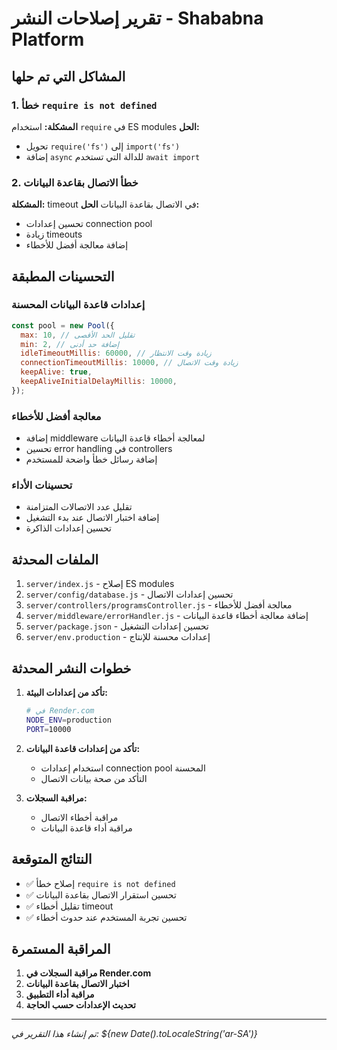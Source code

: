 # تقرير إصلاحات النشر - Shababna Platform

## المشاكل التي تم حلها

### 1. خطأ `require is not defined`

**المشكلة:** استخدام `require` في ES modules
**الحل:**

- تحويل `require('fs')` إلى `import('fs')`
- إضافة `async` للدالة التي تستخدم `await import`

### 2. خطأ الاتصال بقاعدة البيانات

**المشكلة:** timeout في الاتصال بقاعدة البيانات
**الحل:**

- تحسين إعدادات connection pool
- زيادة timeouts
- إضافة معالجة أفضل للأخطاء

## التحسينات المطبقة

### إعدادات قاعدة البيانات المحسنة

```javascript
const pool = new Pool({
  max: 10, // تقليل الحد الأقصى
  min: 2, // إضافة حد أدنى
  idleTimeoutMillis: 60000, // زيادة وقت الانتظار
  connectionTimeoutMillis: 10000, // زيادة وقت الاتصال
  keepAlive: true,
  keepAliveInitialDelayMillis: 10000,
});
```

### معالجة أفضل للأخطاء

- إضافة middleware لمعالجة أخطاء قاعدة البيانات
- تحسين error handling في controllers
- إضافة رسائل خطأ واضحة للمستخدم

### تحسينات الأداء

- تقليل عدد الاتصالات المتزامنة
- إضافة اختبار الاتصال عند بدء التشغيل
- تحسين إعدادات الذاكرة

## الملفات المحدثة

1. `server/index.js` - إصلاح ES modules
2. `server/config/database.js` - تحسين إعدادات الاتصال
3. `server/controllers/programsController.js` - معالجة أفضل للأخطاء
4. `server/middleware/errorHandler.js` - إضافة معالجة أخطاء قاعدة البيانات
5. `server/package.json` - تحسين إعدادات التشغيل
6. `server/env.production` - إعدادات محسنة للإنتاج

## خطوات النشر المحدثة

1. **تأكد من إعدادات البيئة:**

   ```bash
   # في Render.com
   NODE_ENV=production
   PORT=10000
   ```

2. **تأكد من إعدادات قاعدة البيانات:**

   - استخدام إعدادات connection pool المحسنة
   - التأكد من صحة بيانات الاتصال

3. **مراقبة السجلات:**
   - مراقبة أخطاء الاتصال
   - مراقبة أداء قاعدة البيانات

## النتائج المتوقعة

- ✅ إصلاح خطأ `require is not defined`
- ✅ تحسين استقرار الاتصال بقاعدة البيانات
- ✅ تقليل أخطاء timeout
- ✅ تحسين تجربة المستخدم عند حدوث أخطاء

## المراقبة المستمرة

1. **مراقبة السجلات في Render.com**
2. **اختبار الاتصال بقاعدة البيانات**
3. **مراقبة أداء التطبيق**
4. **تحديث الإعدادات حسب الحاجة**

---

_تم إنشاء هذا التقرير في: ${new Date().toLocaleString('ar-SA')}_
